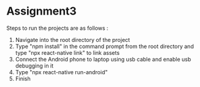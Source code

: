 # Assignment3
Steps to run the projects are as follows : 

1. Navigate into the root directory of the project
2. Type "npm install" in the command prompt from the root directory and type "npx react-native link" to link assets
3. Connect the Android phone to laptop using usb cable and enable usb debugging in it
4. Type "npx react-native run-android" 
5. Finish
